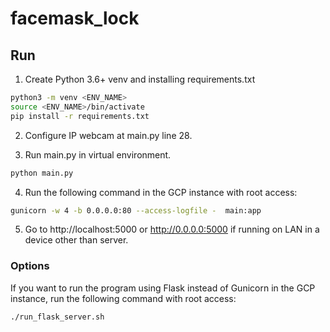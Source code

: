 # facemask_lock
## Run
1. Create Python 3.6+ venv and installing requirements.txt
```bash
python3 -m venv <ENV_NAME>
source <ENV_NAME>/bin/activate
pip install -r requirements.txt
```
2. Configure IP webcam at main.py line 28.

3. Run main.py in virtual environment.
```bash
python main.py
```

4. Run the following command in the GCP instance with root access:
```bash
gunicorn -w 4 -b 0.0.0.0:80 --access-logfile -  main:app 
```

5. Go to http://localhost:5000 or http://0.0.0.0:5000 if running on LAN in a device other than server.


### Options
If you want to run the program using Flask instead of Gunicorn in the GCP instance, run the following command with root access:
```bash
./run_flask_server.sh
```
